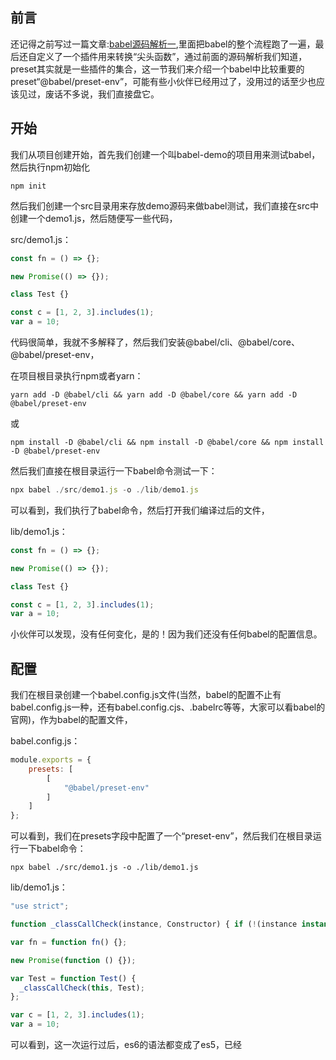 ## 前言

还记得之前写过一篇文章:[babel源码解析一](https://vvbug.blog.csdn.net/article/details/103823257),里面把babel的整个流程跑了一遍，最后还自定义了一个插件用来转换“尖头函数”，通过前面的源码解析我们知道，preset其实就是一些插件的集合，这一节我们来介绍一个babel中比较重要的preset“@babel/preset-env”，可能有些小伙伴已经用过了，没用过的话至少也应该见过，废话不多说，我们直接盘它。

## 开始

我们从项目创建开始，首先我们创建一个叫babel-demo的项目用来测试babel，然后执行npm初始化

```
npm init 
```

然后我们创建一个src目录用来存放demo源码来做babel测试，我们直接在src中创建一个demo1.js，然后随便写一些代码，

src/demo1.js：

```js
const fn = () => {};

new Promise(() => {});

class Test {}

const c = [1, 2, 3].includes(1);
var a = 10;

```

代码很简单，我就不多解释了，然后我们安装@babel/cli、@babel/core、@babel/preset-env，

在项目根目录执行npm或者yarn：

```
yarn add -D @babel/cli && yarn add -D @babel/core && yarn add -D @babel/preset-env
```

或

```
npm install -D @babel/cli && npm install -D @babel/core && npm install -D @babel/preset-env
```

然后我们直接在根目录运行一下babel命令测试一下：

```js
npx babel ./src/demo1.js -o ./lib/demo1.js
```

可以看到，我们执行了babel命令，然后打开我们编译过后的文件，

lib/demo1.js：

```js
const fn = () => {};

new Promise(() => {});

class Test {}

const c = [1, 2, 3].includes(1);
var a = 10;

```

小伙伴可以发现，没有任何变化，是的！因为我们还没有任何babel的配置信息。

## 配置

我们在根目录创建一个babel.config.js文件(当然，babel的配置不止有babel.config.js一种，还有babel.config.cjs、.babelrc等等，大家可以看babel的官网)，作为babel的配置文件，

babel.config.js：

```js
module.exports = {
    presets: [
        [
            "@babel/preset-env"
        ]
    ]
};
```

可以看到，我们在presets字段中配置了一个“preset-env”，然后我们在根目录运行一下babel命令：

```
npx babel ./src/demo1.js -o ./lib/demo1.js
```

lib/demo1.js：

```js
"use strict";

function _classCallCheck(instance, Constructor) { if (!(instance instanceof Constructor)) { throw new TypeError("Cannot call a class as a function"); } }

var fn = function fn() {};

new Promise(function () {});

var Test = function Test() {
  _classCallCheck(this, Test);
};

var c = [1, 2, 3].includes(1);
var a = 10;

```

可以看到，这一次运行过后，es6的语法都变成了es5，已经

